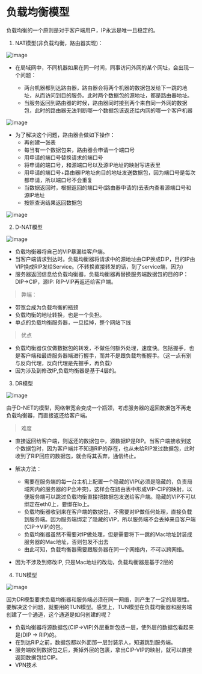 # 负载均衡模型

负载均衡的一个原则是对于客户端用户，IP永远是唯一且稳定的。

1. NAT模型(非负载均衡，路由器实现)：

![image](https://user-images.githubusercontent.com/20439371/126032045-490fdad7-963f-4834-81ac-231b44f8fe0f.png)

* 在局域网中，不同机器如果在同一时间，同事访问外网的某个网址，会出现一个问题：

    * 两台机器都到达路由器，路由器会将两个机器的数据包发给下一跳的地址，从而访问到目的服务。此时两个数据包的源地址，都是路由器地址。
    * 当服务返回到路由器的时候，路由器同时接到两个来自同一外网的数据包，此时的路由器无法判断哪一个数据包该返还给内网的哪一个客户机器

![image](https://user-images.githubusercontent.com/20439371/126032059-6fdb937a-2e39-4852-8e32-7f92557b8f48.png)

* 为了解决这个问题，路由器会做如下操作：
    * 再创建一张表
    * 每当有一个数据包来，路由器会申请一个端口号
    * 用申请的端口号替换请求的端口号
    * 将申请的端口号，和源端口号以及源IP地址的映射写进表里
    * 用申请的端口号+路由器IP地址向目的地址发送数据包，因为端口号是每次都申请，所以端口号不会重复
    * 当数据返回时，根据返回的端口号(路由器申请的)去表内查看源端口号和源IP地址
    * 按照查询结果返回数据包

![image](https://user-images.githubusercontent.com/20439371/126032076-24406da6-2539-4dcb-bbc2-57bb07533790.png)


2. D-NAT模型

![image](https://user-images.githubusercontent.com/20439371/126032108-abdd3924-4baf-459a-830b-7f9aa01a4015.png)


* 负载均衡器将自己的VIP暴漏给客户端。
* 当客户端请求到达时。负载均衡器将请求中的源地址由CIP换成DIP，目的IP由VIP换成RIP发给Service。(不转换直接转发的话，到了service端，因为)
* 服务器返回信息给负载均衡器，负载均衡器再替换服务端数据包的目的IP：DIP->CIP，源IP: RIP-VIP再返还给客户端。

>弊端：

* 带宽会成为负载均衡的瓶颈
* 负载均衡的地址转换，也是一个负担。
* 单点的负载均衡服务器，一旦挂掉，整个网站下线

> 优点

* 负载均衡器仅仅做数据包的转发，不做任何额外处理，速度快。包括握手，也是客户端和最终服务器端进行握手，而并不是跟负载均衡握手。（这一点有别与反向代理，反向代理是先握手，再负载）
* 因为涉及到修改IP,负载均衡器是基于4层的。

3. DR模型

![image](https://user-images.githubusercontent.com/20439371/126032136-413cf750-0c5e-47b3-b645-5f8ecb14406c.png)


由于D-NET的模型，网络带宽会变成一个瓶颈，考虑服务器的返回数据包不再走负载均衡器，而直接返还给客户端。
> 难度

* 直接返回给客户端，则返还的数据包中，源数据IP是RIP。当客户端接收到这个数据包时，因为客户端并不知道RIP的存在，也从未给RIP发过数据包，此时收到了RIP回应的数据包，就会将其丢弃，通信终止。

* 解决方法：

    * 需要在服务端的每一台主机上配置一个隐藏的VIP(必须是隐藏的，负责局域网内的服务器的IP会冲突)，这样会在路由表中形成VIP-CIP的映射，以便服务端可以跳过负载均衡直接把数据包发送给客户端。隐藏的VIP不可以绑定在eth0上，要绑在lo上。
    * 负载均衡器收到来在客户端的数据包，不需要对IP做任何处理，直接负载到服务端。因为服务端绑定了隐藏的VIP，所以服务端不会丢掉来自客户端(CIP->VIP)的包。
    * 负载均衡器虽然不需要对IP做处理，但是需要将下一跳的Mac地址封装成服务器的Mac地址，否则包发不出去
    * 由此可知，负载均衡器需要跟服务器在同一个网络内，不可以跨网络。
* 因为不涉及到修改IP, 只是Mac地址的改动，负载均衡器是基于2层的

4. TUN模型

![image](https://user-images.githubusercontent.com/20439371/126032192-781eaa98-6308-4e03-9577-a14e618faa80.png)


因为DR模型要求负载均衡器和服务端必须在同一网络，则产生了一定的局限性。要解决这个问题，就要用的TUN模型。感觉上，TUN模型在负载均衡器和服务端创建了一个通道，这个通道是如何创建的呢？

  * 负载均衡器将源数据包(CIP->VIP)外层重新包括一层，使外层的数据包看起来是(DIP -> RIP)的。
  * 在到达RIP之前，数据包都以外面那一层封装示人，知道跳到服务端。
  * 服务端收到数据包之后，撕掉外层的包裹，拿出CIP-VIP的映射，就可以直接返回数据包给CIP。
  * VPN技术
